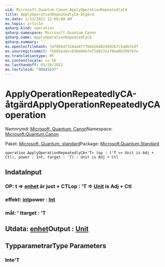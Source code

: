 ```yaml
---
uid: Microsoft.Quantum.Canon.ApplyOperationRepeatedlyCA
title: ApplyOperationRepeatedlyCA-åtgärd
ms.date: 1/23/2021 12:00:00 AM
ms.topic: article
qsharp.kind: operation
qsharp.namespace: Microsoft.Quantum.Canon
qsharp.name: ApplyOperationRepeatedlyCA
qsharp.summary: ''
ms.openlocfilehash: 7af80b4f310aa6f7fbb616d8249d2b7c5a0b7edf
ms.sourcegitcommit: 71605ea9cc630e84e7ef29027e1f0ea06299747e
ms.translationtype: MT
ms.contentlocale: sv-SE
ms.lasthandoff: 01/26/2021
ms.locfileid: "98841637"
---
```

# <a name="applyoperationrepeatedlyca-operation"></a><span data-ttu-id="32c5b-102">ApplyOperationRepeatedlyCA-åtgärd</span><span class="sxs-lookup"><span data-stu-id="32c5b-102">ApplyOperationRepeatedlyCA operation</span></span>

<span data-ttu-id="32c5b-103">Namnrymd: [Microsoft. Quantum. Canon](xref:Microsoft.Quantum.Canon)</span><span class="sxs-lookup"><span data-stu-id="32c5b-103">Namespace: [Microsoft.Quantum.Canon](xref:Microsoft.Quantum.Canon)</span></span>

<span data-ttu-id="32c5b-104">Paket: [Microsoft. Quantum. standard](https://nuget.org/packages/Microsoft.Quantum.Standard)</span><span class="sxs-lookup"><span data-stu-id="32c5b-104">Package: [Microsoft.Quantum.Standard](https://nuget.org/packages/Microsoft.Quantum.Standard)</span></span>




```qsharp
operation ApplyOperationRepeatedlyCA<'T> (op : ('T => Unit is Adj + Ctl), power : Int, target : 'T) : Unit is Adj + Ctl
```


## <a name="input"></a><span data-ttu-id="32c5b-105">Indata</span><span class="sxs-lookup"><span data-stu-id="32c5b-105">Input</span></span>

### <a name="op--t--unit--is-adj--ctl"></a><span data-ttu-id="32c5b-106">OP: t => [enhet](xref:microsoft.quantum.lang-ref.unit)  är just + CTL</span><span class="sxs-lookup"><span data-stu-id="32c5b-106">op : 'T => [Unit](xref:microsoft.quantum.lang-ref.unit)  is Adj + Ctl</span></span>




### <a name="power--int"></a><span data-ttu-id="32c5b-107">effekt: [int](xref:microsoft.quantum.lang-ref.int)</span><span class="sxs-lookup"><span data-stu-id="32c5b-107">power : [Int](xref:microsoft.quantum.lang-ref.int)</span></span>




### <a name="target--t"></a><span data-ttu-id="32c5b-108">mål: ' t</span><span class="sxs-lookup"><span data-stu-id="32c5b-108">target : 'T</span></span>





## <a name="output--unit"></a><span data-ttu-id="32c5b-109">Utdata: [enhet](xref:microsoft.quantum.lang-ref.unit)</span><span class="sxs-lookup"><span data-stu-id="32c5b-109">Output : [Unit](xref:microsoft.quantum.lang-ref.unit)</span></span>



## <a name="type-parameters"></a><span data-ttu-id="32c5b-110">Typparametrar</span><span class="sxs-lookup"><span data-stu-id="32c5b-110">Type Parameters</span></span>

### <a name="t"></a><span data-ttu-id="32c5b-111">Inte</span><span class="sxs-lookup"><span data-stu-id="32c5b-111">'T</span></span>

